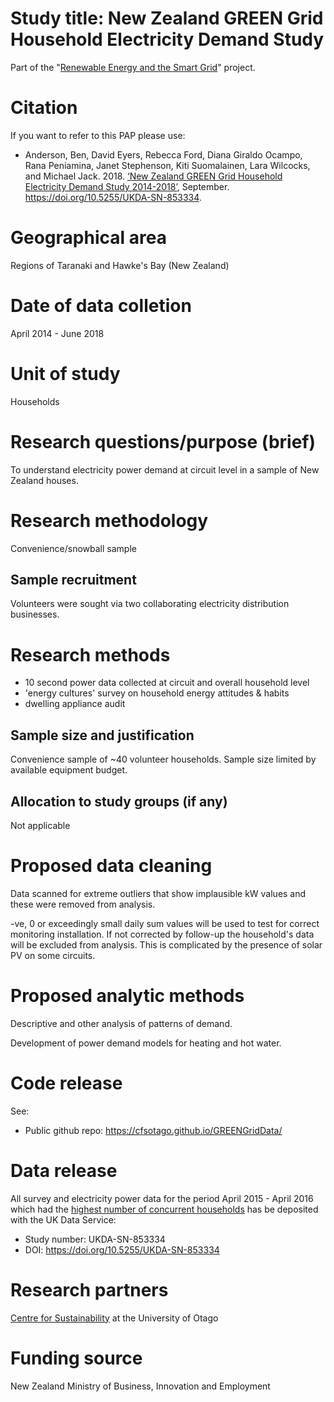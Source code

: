 # Study title: New Zealand GREEN Grid Household Electricity Demand Study

Part of the "[Renewable Energy and the Smart Grid](https://www.otago.ac.nz/centre-sustainability/research/energy/otago050285.html)" project.

# Citation

If you want to refer to this PAP please use:

 * Anderson, Ben, David Eyers, Rebecca Ford, Diana Giraldo Ocampo, Rana Peniamina, Janet Stephenson, Kiti Suomalainen, Lara Wilcocks, and Michael Jack. 2018. [‘New Zealand GREEN Grid Household Electricity Demand Study 2014-2018’](https://doi.org/10.5255/UKDA-SN-853334), September. https://doi.org/10.5255/UKDA-SN-853334.
 
# Geographical area
Regions of Taranaki and Hawke's Bay (New Zealand)

# Date of data colletion
April 2014 - June 2018

# Unit of study
Households

# Research questions/purpose (brief)
To understand electricity power demand at circuit level in a sample of New Zealand houses.

# Research methodology
Convenience/snowball sample
 
## Sample recruitment
Volunteers were sought via two collaborating electricity distribution businesses.

# Research methods
 * 10 second power data collected at circuit and overall household level
 * 'energy cultures' survey on household energy attitudes & habits
 * dwelling appliance audit
 
## Sample size and justification
Convenience sample of ~40 volunteer households. Sample size limited by available equipment budget.

## Allocation to study groups (if any)
Not applicable

# Proposed data cleaning

Data scanned for extreme outliers that show implausible kW values and these were removed from analysis. 

-ve, 0 or exceedingly small daily sum values will be used to test for correct monitoring installation. If not corrected by follow-up the household's data will be excluded from analysis. This is complicated by the presence of solar PV on some circuits.

# Proposed analytic methods

Descriptive and other analysis of patterns of demand.

Development of power demand models for heating and hot water.
 
# Code release
See:

 * Public github repo: https://cfsotago.github.io/GREENGridData/

# Data release
All survey and electricity power data for the period April 2015 - April 2016 which had the [highest number of concurrent households](https://cfsotago.github.io/GREENGridData/overviewReport_v1.0.html) has be deposited with the UK Data Service:

 * Study number: UKDA-SN-853334
 * DOI: https://doi.org/10.5255/UKDA-SN-853334

# Research partners
[Centre for Sustainability](https://www.otago.ac.nz/centre-sustainability/research/energy/otago050285.html) at the University of Otago

# Funding source
New Zealand Ministry of Business, Innovation and Employment 